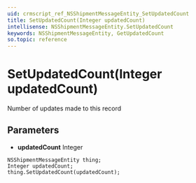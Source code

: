 ```yaml
---
uid: crmscript_ref_NSShipmentMessageEntity_SetUpdatedCount
title: SetUpdatedCount(Integer updatedCount)
intellisense: NSShipmentMessageEntity.SetUpdatedCount
keywords: NSShipmentMessageEntity, GetUpdatedCount
so.topic: reference
---
```


# SetUpdatedCount(Integer updatedCount)

Number of updates made to this record

## Parameters

* **updatedCount** Integer

```crmscript
NSShipmentMessageEntity thing;
Integer updatedCount;
thing.SetUpdatedCount(updatedCount);
```


